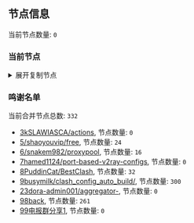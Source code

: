 
## 节点信息
当前节点数量: `0`
### 当前节点
<details>
  <summary>展开复制节点</summary>

    

</details>

### 鸣谢名单
当前合并节点总数: `332`
- [3kSLAWIASCA/actions](https://github.com/kSLAWIASCA/actions), 节点数量: `0`
- [5/shaoyouvip/free](https://github.com/shaoyouvip/free), 节点数量: `24`
- [6/snakem982/proxypool](https://github.com/snakem982/proxypool), 节点数量: `16`
- [7hamed1124/port-based-v2ray-configs](https://github.com/hamed1124/port-based-v2ray-configs), 节点数量: `0`
- [8PuddinCat/BestClash](https://github.com/PuddinCat/BestClash), 节点数量: `32`
- [9busymilk/clash_config_auto_build/](https://github.com/busymilk/clash_config_auto_build/), 节点数量: `300`
- [23dora-admin001/aggregator-](https://github.com/dora-admin001/aggregator-), 节点数量: `0`
- [98back](https://github.com/firefoxmmx2/v2rayshare_subcription), 节点数量: `261`
- [99电报群分享1](https://github.com/cdddbc/getAirport), 节点数量: `0`


